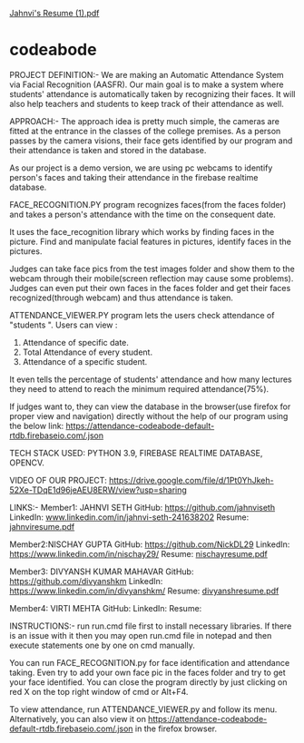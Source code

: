 [Jahnvi's Resume (1).pdf](https://github.com/jahnviseth/codeabode/files/6135562/Jahnvi.s.Resume.1.pdf)
# codeabode
PROJECT DEFINITION:-
We are making an Automatic Attendance System via Facial Recognition (AASFR). Our main goal is to make a system where students' attendance is automatically taken by recognizing their faces. It will also help teachers and students to keep track of their attendance as well.

APPROACH:-
The approach idea is pretty much simple, the cameras are fitted at the entrance in the classes of the college premises. As a person passes by the camera visions, their face gets identified by our program and their attendance is taken and stored in the database.

As our project is a demo version, we are using pc webcams to identify person's faces and taking their attendance in the firebase realtime database.

FACE_RECOGNITION.PY program recognizes faces(from the faces folder) and takes a person's attendance with the time on the consequent date.

It uses the face_recognition library which works by finding faces in the picture. Find and manipulate facial features in pictures, identify faces in the pictures.

Judges can take face pics from the test images folder and show them to the webcam through their mobile(screen reflection may cause some problems).
Judges can even put their own faces in the faces folder and get their faces recognized(through webcam) and thus attendance is taken.

ATTENDANCE_VIEWER.PY program lets the users check attendance of "students ".
Users can view :
1) Attendance of specific date.
2) Total Attendance of every student.
3) Attendance of a specific student.

It even tells the percentage of students' attendance and how many lectures they need to attend to reach the minimum required attendance(75%).

If judges want to, they can view the database in the browser(use firefox for proper view and navigation) directly without the help of our program using the below link:
https://attendance-codeabode-default-rtdb.firebaseio.com/.json

TECH STACK USED:
PYTHON 3.9, FIREBASE REALTIME DATABASE, OPENCV.

VIDEO OF OUR PROJECT:
https://drive.google.com/file/d/1Pt0YhJkeh-52Xe-TDqE1d96jeAEU8ERW/view?usp=sharing

LINKS:-
Member1: JAHNVI SETH
GitHub: https://github.com/jahnviseth
LinkedIn: www.linkedin.com/in/jahnvi-seth-241638202
Resume: [jahnviresume.pdf](https://github.com/jahnviseth/codeabode/files/6135566/jahnviresume.pdf)

Member2:NISCHAY GUPTA
GitHub: https://github.com/NickDL29
LinkedIn: https://www.linkedin.com/in/nischay29/
Resume: [nischayresume.pdf](https://github.com/jahnviseth/codeabode/files/6135503/nischayresume.pdf)

Member3: DIVYANSH KUMAR MAHAVAR
GitHub: https://github.com/divyanshkm
LinkedIn: https://www.linkedin.com/in/divyanshkm/
Resume: [divyanshresume.pdf](https://github.com/jahnviseth/codeabode/files/6135493/divyanshresume.pdf)

Member4: VIRTI MEHTA
GitHub:
LinkedIn:
Resume:

INSTRUCTIONS:-
run run.cmd file first to install necessary libraries. If there is an issue with it then you may open run.cmd file in notepad and then execute statements one by one on cmd manually.

You can run FACE_RECOGNITION.py for face identification and attendance taking. Even try to add your own face pic in the faces folder and try to get your face identified. You can close the program directly by just clicking on red X on the top right window of cmd or Alt+F4.

To view attendance, run ATTENDANCE_VIEWER.py and follow its menu.
Alternatively, you can also view it on https://attendance-codeabode-default-rtdb.firebaseio.com/.json in the firefox browser.
